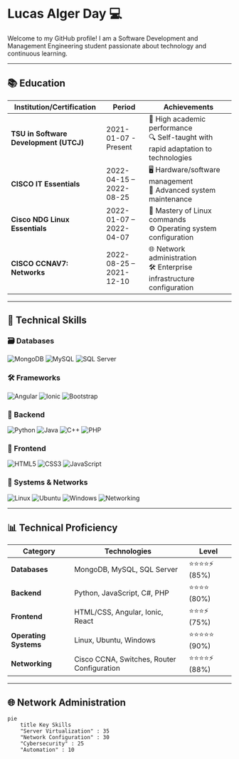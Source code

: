 # Lucas Alger Day 💻

Welcome to my GitHub profile! I am a Software Development and Management Engineering student passionate about technology and continuous learning.

---

## 📚 Education

| **Institution/Certification**          | **Period**           | **Achievements**                                                              |
|----------------------------------------|----------------------|-------------------------------------------------------------------------------|
| **TSU in Software Development (UTCJ)** | 2021-01-07 - Present | 🏅 High academic performance<br>🔍 Self-taught with rapid adaptation to technologies |
| **CISCO IT Essentials**                | 2022-04-15 – 2022-08-25 | 🖥️ Hardware/software management<br>🔧 Advanced system maintenance               |
| **Cisco NDG Linux Essentials**         | 2022-01-07 – 2022-04-07 | 🐧 Mastery of Linux commands<br>⚙️ Operating system configuration              |
| **CISCO CCNAV7: Networks**             | 2022-08-25 – 2021-12-10 | 🌐 Network administration<br>🛠️ Enterprise infrastructure configuration        |

---

## 🚀 Technical Skills

### 🗃️ Databases
![MongoDB](https://img.shields.io/badge/MongoDB-47A248?style=flat&logo=mongodb&logoColor=white)
![MySQL](https://img.shields.io/badge/MySQL-4479A1?style=flat&logo=mysql&logoColor=white)
![SQL Server](https://img.shields.io/badge/SQL_Server-CC2927?style=flat&logo=microsoft-sql-server&logoColor=white)

### 🛠️ Frameworks
![Angular](https://img.shields.io/badge/Angular-DD0031?style=flat&logo=angular&logoColor=white)
![Ionic](https://img.shields.io/badge/Ionic-3880FF?style=flat&logo=ionic&logoColor=white)
![Bootstrap](https://img.shields.io/badge/Bootstrap-7952B3?style=flat&logo=bootstrap&logoColor=white)

### 📡 Backend
![Python](https://img.shields.io/badge/Python-3776AB?style=flat&logo=python&logoColor=white)
![Java](https://img.shields.io/badge/Java-007396?style=flat&logo=java&logoColor=white)
![C++](https://img.shields.io/badge/C++-00599C?style=flat&logo=c%2B%2B&logoColor=white)
![PHP](https://img.shields.io/badge/PHP-777BB4?style=flat&logo=php&logoColor=white)

### 🎨 Frontend
![HTML5](https://img.shields.io/badge/HTML5-E34F26?style=flat&logo=html5&logoColor=white)
![CSS3](https://img.shields.io/badge/CSS3-1572B6?style=flat&logo=css3&logoColor=white)
![JavaScript](https://img.shields.io/badge/JavaScript-F7DF1E?style=flat&logo=javascript&logoColor=black)

### 🔌 Systems & Networks
![Linux](https://img.shields.io/badge/Linux-FCC624?style=flat&logo=linux&logoColor=black)
![Ubuntu](https://img.shields.io/badge/Ubuntu-E95420?style=flat&logo=ubuntu&logoColor=white)
![Windows](https://img.shields.io/badge/Windows-0078D6?style=flat&logo=windows&logoColor=white)
![Networking](https://img.shields.io/badge/Networking-Expert-009688?style=flat&logo=cisco&logoColor=white)

---

## 📊 Technical Proficiency

| **Category**         | **Technologies**                                                              | **Level**        |
|----------------------|------------------------------------------------------------------------------|-----------------|
| **Databases**        | MongoDB, MySQL, SQL Server                                                  | ⭐⭐⭐⭐⚡ (85%) |
| **Backend**          | Python, JavaScript, C#, PHP                                                 | ⭐⭐⭐⭐ (80%)  |
| **Frontend**         | HTML/CSS, Angular, Ionic, React                                             | ⭐⭐⭐⚡ (75%)  |
| **Operating Systems** | Linux, Ubuntu, Windows                                                     | ⭐⭐⭐⭐⭐ (90%) |
| **Networking**       | Cisco CCNA, Switches, Router Configuration                                  | ⭐⭐⭐⭐⚡ (88%) |

---

## 🌐 Network Administration
```mermaid
pie
    title Key Skills
    "Server Virtualization" : 35
    "Network Configuration" : 30
    "Cybersecurity" : 25
    "Automation" : 10
```
